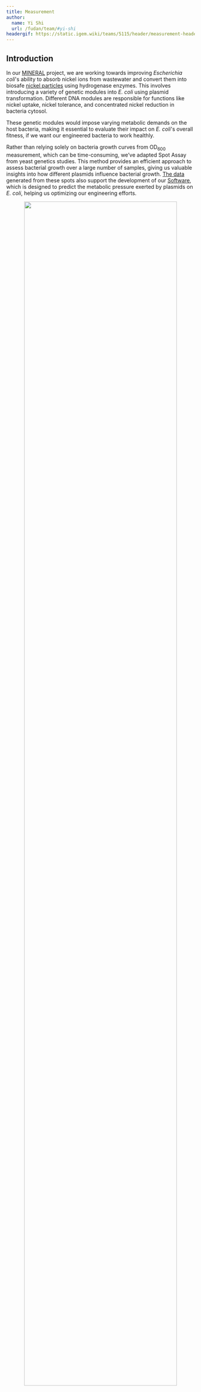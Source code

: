 ```yaml
---
title: Measurement
author:
  name: Yi Shi
  url: /fudan/team/#yi-shi
headergif: https://static.igem.wiki/teams/5115/header/measurement-header.gif
---
```


## Introduction

In our [MINERAL](/fudan/description/) project, we are working towards improving *Escherichia coli*'s ability to absorb nickel ions from wastewater and convert them into biosafe [nickel particles](/fudan/description/#_3-nickel-microparticle-module) using hydrogenase enzymes. This involves introducing a variety of genetic modules into *E. coli* using plasmid transformation. Different DNA modules are responsible for functions like nickel uptake, nickel tolerance, and concentrated nickel reduction in bacteria cytosol.

These genetic modules would impose varying metabolic demands on the host bacteria, making it essential to evaluate their impact on *E. coli*'s overall fitness, if we want our engineered bacteria to work healthly.

Rather than relying solely on bacteria growth curves from OD<sub>600</sub> measurement, which can be time-consuming, we’ve adapted Spot Assay from yeast genetics studies. This method provides an efficient approach to assess bacterial growth over a large number of samples, giving us valuable insights into how different plasmids influence bacterial growth. [The data](https://static.igem.wiki/teams/5115/measurement-sy/spot-assay-data.csv) generated from these spots also support the development of our [Software](/fudan/software/), which is designed to predict the metabolic pressure exerted by plasmids on *E. coli*, helping us optimizing our engineering efforts.

<div style="text-align: center;" id="fig-00">
    <img src="https://static.igem.wiki/teams/5115/measurement-sy/spot-essay.png" style='width:90%'>
    <div>
        <span style="color:gray">Figure 1: Baseline Growth of <em>E. coli</em> in Spot Assay.<br>
          <small>
            Indicated plasmids (listed in <a href="#tab1">Table 1</a>) were used to transform bacteria BL21AI. Single colony was picked from the transformants, and grow in liquid LB with 25 μg/ml Kan, until OD<sub>600</sub> reach 0.6. Normalized liquid bacteria culture was used for Spot Assay, with a serial dilutions as indicated. Various growth condition suggests different plasmid burdens, likely due to the leaky expression.</small>
        </span>
        <br><br>
    </div>
   <br><br>
</div>

To achieve well controlled expression and minimize leakage that could hinder bacteria growth, we chose *E. coli* strain BL21AI, which is an *E. coli* B/r strain and does not contain the *lon* protease. It is also deficient in the outer membrane protease, OmpT. The lacking both reduces degradation of heterologous proteins expressed in this strain, suitable for testing plasmid burden. The strain BL21AI carries a chromosomal insertion of a cassette containing the T7 RNA polymerase[^4] gene in the *araB* locus[^5], allowing expression of T7 RNAP to be regulated by the araBAD promoter. To test a plasmid's burden, we induced with both 0.2% L-arabinose and 1 mM IPTG. This induction strategy allows for optimal conditions for expressing our target proteins, thus testing plasmid burden. However, some plasmids still leaks in BL21AI, causing visible growth defect without induction (Figure 1).


## Spot Assay Overview

### Key Characteristics and Functionality

The Spot Assay, traditionally used in yeast genetics research, is a widely adopted technique for assessing cell growth and viability under experimental conditions. This method is particularly valuable for comparing how different genetic modifications, such as plasmid transformations, genetic deleteions or mutations, affect microbial growth in a controlled and high-throughput manner[^1]. In our project, where *E. coli* is engineered to absorb and convert nickel ions, the Spot Assay serves as an essential tool to evaluate how these transformations impact bacterial fitness.

#### Applicability and Advantages

In a Spot Assay, dilutions of bacterial culture are spotted onto agar plates, without or with inductants, and incubated for colony formation[^2]. The number and size of colonies reveal how different plasmids influence *E. coli* growth.

This method offers several advantages:
* it requires minimal materials, provides rapid results (with evaluations possible within 24 hours)
* it allows for simultaneously testing of multiple plasmids or a same plasmids into multiple strains
* it is very sensitive, making it ideal for detecting subtle growth differences, enabling efficient assessment of plasmid-induced metabolic changes[^3]
* it is internally control, as the same starting culture being plot onto different plates with different conditions

To be specific, our measurement process is designed with rigorous internal controls, ensuring consistency across all experimental conditions. We use the same starting culture for each plate, plotting it onto different plates with varying conditions, including negative controls without induction and positive controls with well-characterized plasmids to validate the accuracy of our results. This approach allows for direct comparison of growth patterns under distinct environmental influences while maintaining a controlled baseline. These controls ensure precise calibration, reliable interpretation, and reproducibility of our findings. By utilizing Spot Assays, we can systematically assess the metabolic burden imposed by different plasmid combinations on *E. coli*, ensuring that the introduced plasmids do not compromise overall cellular performance under varying conditions.

## Spot Assay Protocol

### Step 1: Start a bacterial culture

Inoculate a single colony of *E. coli* BL21(AI) containing the plasmid of interest in 3 mL of LB broth supplemented with the appropriate antibiotic. Shake at 220 rpm, 37°C overnight. To compare clonal variation, multiple colonies could be started from the same plate.

### Step 2: Normalize the liquid cultures

After growth, measure the optical density (OD<sub>600</sub>) of all samples using a spectrophotometer. Normalize the cultures to an OD<sub>600</sub> of 0.6 by diluting with antibiotic containing fresh LB broth.

Do not put the culture into 4 degree. Do not over grow. Ideally, collecting all samples before OD<sub>600</sub> of 0.8.

### Step 3: Series Dilution

1. Transfer 20 µL of the normalized culture to row A of a 96-well plate
2. Fill the wells in rows A-E with 180 µL of LB broth using a multichannel pipette
3. Conduct a 1:10 serial dilution by transferring 20 µL of culture from each well in row A to the corresponding well in row B. Mix well and repeat this process down to row E, results a series dilution to 1:10<sup>5</sup>.

### Step 4: Spotting and Incubation

1. Sterilize the spotter by submerging it in ethanol and briefly flaming it after each transfer. Ensure the spotter has cooled down adequately after flaming before making the next spot.
2. Immediately transfer equal volumes (typically 5 µL) of diluted culture from each well using a 48-prong spotter(frogger) onto prewarmed dry agar plates containing selective media, in [our case](/fudan/software/) without or with 0.2% L-arabinose and 1 mM IPTG. Dry plates absorb liquid quickly, which is critical to form spots with clear outlines. Do not use plates with any visible liquid on the spotting surface.
3. Incubate the agar plates at 37°C for 12 hours. Various length of incubation could be chosen, e.g. when studying growth trend.

### Step 5: Imaging and Analysis

1. Capture high-quality images of the plates post-incubation with consistent lighting and focus. The plates could be put back to 37°C for extended incubation followed with imaging, if needed.
2. By observing the spot growth of an appropriate dilution (typically 1:10<sup>3</sup>), clear growth difference indicates that plasmid burden on bacteria is quite different.
3. For quantification, open the gray images in [ImageJ](https://imagej.net/ij/) and use the circular selection tool to outline the smallest spot, not colony within the spotted area, in the chosen dilution, excluding the background. Do not use a dilution most spots are fully covered by bacteria. It would be very helpful to store the selection into ImageJ's [ROI Manager](https://imagej.net/ij/docs/menus/analyze.html) window.
4. Measure the gray value in five different plate locations (corners and center) using the circular selection, then click “Analyze” and “Measure” to obtain the mean values, using their mean as the background value.
5. Using the same circular selection, measure the gray value of each spot in the chosen dilution and record these values in an Excel spreadsheet.
6. Subtract the mean background value from each of the gray values of the spots measured.
7. Repeat this process for all plates. The resulting values will reflect the growth levels of each biological replicate, including the control. In our case, spots on not-induced plates are baseline for each plasmid, and we use baseline of plasmids just expressing fluorescent proteins [(#0, #1, #19, #25)](#tab1) as our control.
8. Calculate the mean and standard deviation of the relative growth values obtained from the previous step for three or more replicates. These mean values could be used further to cacluate plasmid burden (induced divided by non-induced), etc.

**Special Tips on Spotting**

To ensure reproducibility by others, please pay special attention to the spotter's use:
* When transferring samples, confirm that each prong captures an equal-sized bacteria liquid droplet, and use a steady, vertical motion when move
* Make sure that all samples are normalized to the same initial  OD<sub>600</sub> to ensure accurate comparisons across conditions
* Finally, when selecting areas for measurement in ImageJ, be mindful of the size of the selection; it should encompass the entire spot while excluding background to avoid skewing the gray value readings.


## Data for our Software

To generate data for our [Software](/fudan/software/), we utilized a structured approach to investigate the impact of various plasmids on bacterial growth. We chose the plasmids listed below.

<div style="text-align: center;">
   <p id="tab1"><span>Table 1: Parts for the plasmid burden investigation</span></p>
</div>

| No.  | Parts    | Part Name     | Resistance |
| ---- | :------- | ------------- |----------- |
| #0   | BBa_K4162001 | stayGold; <em>#0 and #1 in two differnt plasmid backbones</em> | Amp |
| #1   | BBa_K4162001 | stayGold = (n2)oxStayGold(c4)v2.0                     | Kan |
| #2   | BBa_K4162009 | ribozyme + B0_RBS + crtE                              | Kan |
| #3   | BBa_K4162010 | ribozyme + T7_RBS + crtE                              | Kan |
| #4   | BBa_K4162011 | ribozyme + J6_RBS + crtE                              | Kan |
| #5   | BBa_K4162012 | ribozyme + B0_RBS + crtB                              | Kan |
| #6   | BBa_K4162013 | ribozyme + T7_RBS + crtB                              | Kan |
| #7   | BBa_K4162014 | ribozyme + J6_RBS + crtB                              | Kan |
| #8   | BBa_K4162016 | ribozyme + T7_RBS + crtI                              | Kan |
| #9   | BBa_K4162019 | ribozyme + T7_RBS + crtY                              | Kan |
| #10  | BBa_K4162022 | ribozyme + T7_RBS + BCMO                              | Amp |
| #11  | BBa_K4162023 | ribozyme + T7_RBS + ybbO                              | Amp |
| #12  | BBa_K4162101 | ribozyme+RBS+CDS module: crtIY                        | Kan |
| #13  | BBa_K4162103 | ribozyme+RBS+CDS module: crtBE                        | Kan |
| #14  | BBa_K4162106 | ribozyme+RBS+CDS module: crtIB                        | Kan |
| #15  | BBa_K4162107 | ribozyme+RBS+CDS module: crtEY                        | Kan |
| #16  | BBa_K4162108 | ribozyme+RBS+CDS module: crtEBI    | Kan |
| #17  | BBa_K4162112 | ribozyme+RBS+CDS module: crtIYB                       | Kan |
| #18  | BBa_K4162021 | ribozyme+RBS+CDS module: crtIYEB                      | Amp |
| #19  | BBa_K4765022 | mScarlet                                              | Kan |
| #20  | BBa_K4765111 | Twister P1 + T7_RBS + AnAFP + stem-loop               | Kan |
| #21  | BBa_K4765112 | Twister P1 + T7_RBS + SAHS 33020 +  stem-loop         | Kan |
| #22  | BBa_K4765113 | Twister P1 + T7_RBS + H. ex mtSSB +  stem-loop        | Amp |
| #23  | BBa_K4765117 | ribozyme connected: H. ex mtSSB + SAHS  33020         | Kan |
| #24  | BBa_K4765126 | ribozyme connected: H. ex mtSSB + SAHS  33020 + AnAFP | Amp |
| #25  | BBa_K4765022 | mScarlet; <em>an intended duplicated of #19</em> | Kan |
| #26  | BBa_K5115037 | TDP+AnAFP | Kan |

After [bacteria transformation](/fudan/experiments/#other-experimental-methods), we grow liquid culture and made series dilutions in 96-well plates. Next, we spot the same dilution onto two plates, one only contains antibotics, the other contains antibotics, 0.2% L-arabinose and 1 mM IPTG.

<div style="text-align: center;" id="fig2">
    <img src="https://static.igem.wiki/teams/5115/measurement-sy/spot-assay-figure.png" style="width:80%; height: auto;">
    <div>
        <span style="color: gray">Figure 2: Images of spots from one experiment, the control on the left and the dual-induced on the right.<br>
          <small>These figure illustrates the growth patterns of bacteria spots, following serial dilutions. From left to right, the columns correspond to the initial culture, dilutions of 1:10, 1:100, 1:10<sup>3</sup>, 1:10<sup>4</sup>, and 1:10<sup>5</sup>. #16 and #16-2 were grew from two colonies on the same plate. We transformed plasmid number #19 on another day generating a second plate labeled as #25. Both #16 #16-2 and #19 #25 are biological replicates with slight difference. The edges of the plates can serve as a reference for image quality.</small>
         </span>
      <br><br>
    </div>
</div>

As the dilutions progress, a noticeable decrease in bacteria density is visiable, with the experimental group (dual-induced) displaying different growth characteristics compared to the control group, indicating the impact of plasmid expression on bacterial proliferation (plasmid burden for short).

Subsequently, after measuring the gray value of each group of colonies using [ImageJ](https://imagej.nih.gov/ij/), we quantitatively compare the growth rates of different plasmid-expressing strains, normalized to the best-performing strain shown in [Figure 2](#fig2).

<div style="text-align: center;" id="fig3">
    <img src="https://static.igem.wiki/teams/5115/measurement-sy/bacteria-growth.png" style="width:80%; height: auto;">
    <div>
      <span style="color: gray">Figure 3: Quantification of the spots shown in <a href='#fig3'>Figure 2</a>.<br>
         <small>This bar graph compares the growth rates of bacterial strains expressing various plasmids. The Relative <em>E. coli</em> growth was calculated by comparing the experimental group (dual-induced) to the control group and the average values of stayGold (plasmid number #1) and mScarlet (plasmid number #19) fluorescence proteins as a baseline, represented by different colors in the graph. Plasmid number #25 is the same plasmid as #19, but did another bacteria transformation on another day generating a second plate labeled as #25. We also picked two colonies from the same plate (number #16), and labeled the second as #16-2.</small>
         </span>
      <br><br>
    </div>
</div>

<br>


## Previous Inspiring Methodologies in iGEM

In previous iGEM projects, several methods have provided valuable insights that inspire our approach, highlighting related concepts that informed our experimental design.

[Wageningen UR 2019](https://2019.igem.org/Team:Wageningen_UR) team assessed the inhibition of bacteriophage Lambda by dCas12a using a bacteriophage Spot Assay (their Figure 7). While their Spot Assay provided valuable insights, it had limitations in image clarity and lacking quantification, which could obscure subtle differences in growth. Inspired by their observations, we emphazed our approach on quantification and visual clarity of assay results, allowing for a more nuanced analysis of plasmid burden.

[Tartu TUIT 2019](https://2019.igem.org/Team:Tartu_TUIT/Results) team examined the effect of glucanase expression on cell wall integrity by testing cultures under hypo-osmotic stress and in the presence of DMSO. However, their method lacked precision, as the absence of [a metal spotter](https://biokimicroki.com/replica-plating-in-microbiology-animal-biotechnology/) led to uneven colony distributions, making it difficult to achieve consistent areas for analysis. This limitation resulted in qualitative rather than quantitative comparisons.

[ETH Zurich 2019](https://static.igem.org/mediawiki/2019/8/8d/T--ETH_Zurich--spot-plaque-assay-protocol.pdf) provided a [spot-plaque assay protocol](https://static.igem.org/mediawiki/2019/8/8d/T--ETH_Zurich--spot-plaque-assay-protocol.pdf), which outlines a systematic approach for assessing bacteriophage activity against bacterial cultures. While the protocol includes basic steps, it could benefit from detailed documentation to facilitate reproducibility. Furthermore, our experience suggests to ensure a standardized initial OD<sub>600</sub> is essential for reliable comparisons, which was missing in their protocol.

These prior studies have guided our improvements in methodology, particularly in quantification.

## Summary

The measurement approach described above should be easily repeated by others. We have clearly outlines each step, with special tips. We utilized this methodology to assess the growth stress on *E. coli* after introducing various plasmids, providing essential data to inform [Software](/fudan/software/) development aimed at optimizing genetic engieering.

The Spot Assay could be broadly applied across various research projects, including those investigating stress responses in different environmental conditions, antibiotic resistance, synthetic circuit efficiency, and metabolic engineering. By integrating appropriate controls to validate the measurement process and calibrate units, we ensured the reliability and reproducibility of our results.


## References

[^1]: Petropavlovskiy, A. A., Tauro, M. G., Lajoie, P., & Duennwald, M. L. (2020). A Quantitative Imaging-Based Protocol for Yeast Growth and Survival on Agar Plates. *STAR protocols*, *1*(3), 100182. https://doi.org/10.1016/j.xpro.2020.100182
[^2]: Sahu, S. R., Utkalaja, B. G., Patel, S. K., & Acharya, N. (2023). Spot Assay and Colony Forming Unit (CFU) Analyses-based sensitivity test for *Candida albicans* and *Saccharomyces cerevisiae*. *Bio-protocol*, *13*(21), e4872. https://doi.org/10.21769/BioProtoc.4872
[^3]: Petropavlovskiy, A. A., Tauro, M. G., Lajoie, P., & Duennwald, M. L. (2020). A Quantitative Imaging-Based Protocol for Yeast Growth and Survival on Agar Plates. *STAR protocols*, *1*(3), 100182. https://doi.org/10.1016/j.xpro.2020.100182
[^4]: Studier, F. W., and Moffatt, B. A. (1986). Use of Bacteriophage T7 RNA Polymerase to Direct Selective High-Level Expression of Cloned Genes. *J. Mol. Biol*. *189*, 113-130. [https://doi.org/10.1016/0022-2836(86)90385-2](https://doi.org/10.1016/0022-2836(86)90385-2)
[^5]: Ogden, S., Haggerty, D., Stoner, C. M., Kolodrubetz, D., and Schleif, R. (1980). The Escherichia coli L-Arabinose Operon: Binding Sites of the Regulatory Proteins and a Mechanism of Positive and Negative Regulation. *Proc. Natl. Acad. Sci. USA*, *77*, 3346-3350. [https://doi.org/10.1073/pnas.77.6.3346](https://doi.org/10.1073/pnas.77.6.3346)
